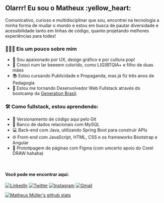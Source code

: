 <h2> Olarrr! Eu sou o Matheux :yellow_heart: </h2>

<p> Comunicativo, curioso e multidisciplinar que sou, encontrei na tecnologia a minha forma de mudar o mundo e estou em busca de pautar diversidade e acessibilidade tanto em linhas de código, quanto projetando melhores experiências para todes! </p>

<h3> 👨🏻‍💻 Eis um pouco sobre mim </h3>

- :dart: Sou apaixonado por UX, design gráfico e por cultura pop!
- :rainbow: Cresci num lar beeeem colorido, como L(G)BTQIA+ e filho de duas mães
- :books: Estou cursando Publicidade e Propaganda, mas já fiz três anos de Pedagogia
- :seedling: Estou me tornando Desenvolvedor Web Fullstack através do bootcamp da [Generation Brasil](https://github.com/ari-hacks).


<h3>🛠 Como fullstack, estou aprendendo: </h3>

- :mag_right: Versionamento de código aqui pelo Git
- :floppy_disk: Banco de dados relacionais com MySQL
- :computer: Back-end com Java, utilizando Spring Boot para construir APIs
- :globe_with_meridians: Front-end com JavaScript, HTML, CSS e os frameworks Bootstrap e Angular
- :art: Prototipagem de páginas com Figma (com umcerto apoio do Corel DRAW hahaha)

<br>

#### Você pode me encontrar aqui:

<a href="https://www.linkedin.com/in/matheuxmuller/" target="_blank"><img src="https://img.shields.io/badge/LinkedIn-%230077B5.svg?&style=flat-square&logo=linkedin&logoColor=white" alt="LinkedIn"></a>
<a href="https://twitter.com/matheuxmuller" target="_blank"><img src="https://img.shields.io/badge/-Twitter-1da1f2?style=flat-square&labelColor=1da1f2&logo=twitter&logoColor=white" alt="Twitter"></a>
<a href="https://www.instagram.com/matheuxmuller/" target="_blank"><img src="https://img.shields.io/badge/Instagram-%23E4405F.svg?&style=flat-square&logo=instagram&logoColor=white" alt="Instagram"></a>
<a href="mailto:pushpneetsingh99@gmail.com" target="_blank"><img src="https://img.shields.io/badge/Gmail-c14438?style=flat-square&logo=Gmail&logoColor=white&link=mailto:matheuxmuller@gmail.com" alt="Gmail"></a>
<br>


[![Matheus Müller's github stats](https://github-readme-stats.vercel.app/api?username=matheuxmuller&show_icons=true)](https://github.com/matheuxmuller)
